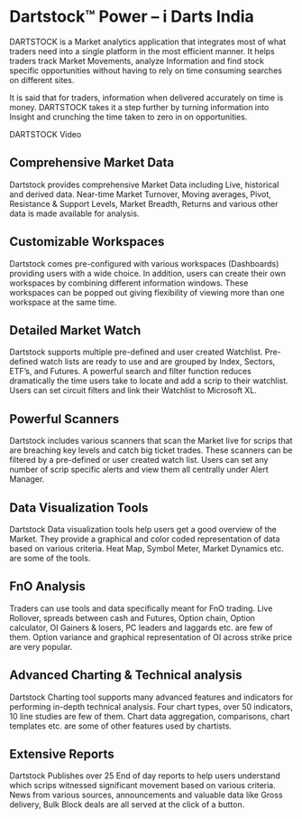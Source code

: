 # Dartstock™ Power – i Darts India
DARTSTOCK is a Market analytics application that integrates most of what traders need into a single platform in the most efficient manner. It helps traders track Market Movements, analyze Information and find stock specific opportunities without having to rely on time consuming searches on different sites.

It is said that for traders, information when delivered accurately on time is money. DARTSTOCK takes it a step further by turning information into Insight and crunching the time taken to zero in on opportunities.

DARTSTOCK Video

Comprehensive Market Data
-------------------------

Dartstock provides comprehensive Market Data including Live, historical and derived data. Near-time Market Turnover, Moving averages, Pivot, Resistance & Support Levels, Market Breadth, Returns and various other data is made available for analysis.


Customizable Workspaces
-----------------------

Dartstock comes pre-configured with various workspaces (Dashboards) providing users with a wide choice. In addition, users can create their own workspaces by combining different information windows. These workspaces can be popped out giving flexibility of viewing more than one workspace at the same time.

Detailed Market Watch
---------------------

Dartstock supports multiple pre-defined and user created Watchlist. Pre-defined watch lists are ready to use and are grouped by Index, Sectors, ETF’s, and Futures. A powerful search and filter function reduces dramatically the time users take to locate and add a scrip to their watchlist. Users can set circuit filters and link their Watchlist to Microsoft XL.


Powerful Scanners
-----------------

Dartstock includes various scanners that scan the Market live for scrips that are breaching key levels and catch big ticket trades. These scanners can be filtered by a pre-defined or user created watch list. Users can set any number of scrip specific alerts and view them all centrally under Alert Manager.


Data Visualization Tools
------------------------

Dartstock Data visualization tools help users get a good overview of the Market. They provide a graphical and color coded representation of data based on various criteria. Heat Map, Symbol Meter, Market Dynamics etc. are some of the tools.


FnO Analysis
------------

Traders can use tools and data specifically meant for FnO trading. Live Rollover, spreads between cash and Futures, Option chain, Option calculator, OI Gainers & losers, PC leaders and laggards etc. are few of them. Option variance and graphical representation of OI across strike price are very popular.


Advanced Charting & Technical analysis
--------------------------------------

Dartstock Charting tool supports many advanced features and indicators for performing in-depth technical analysis. Four chart types, over 50 indicators, 10 line studies are few of them. Chart data aggregation, comparisons, chart templates etc. are some of other features used by chartists.


Extensive Reports
-----------------

Dartstock Publishes over 25 End of day reports to help users understand which scrips witnessed significant movement based on various criteria. News from various sources, announcements and valuable data like Gross delivery, Bulk Block deals are all served at the click of a button.
